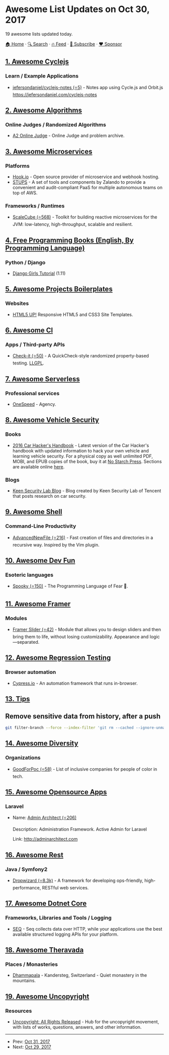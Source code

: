 # Awesome List Updates on Oct 30, 2017

19 awesome lists updated today.

[🏠 Home](/README.md) · [🔍 Search](https://www.trackawesomelist.com/search/) · [🔥 Feed](https://www.trackawesomelist.com/rss.xml) · [📮 Subscribe](https://trackawesomelist.us17.list-manage.com/subscribe?u=d2f0117aa829c83a63ec63c2f&id=36a103854c) · [❤️  Sponsor](https://github.com/sponsors/theowenyoung)



## [1. Awesome Cyclejs](/content/cyclejs-community/awesome-cyclejs/README.md)

### Learn / Example Applications

*   [jefersondaniel/cyclejs-notes (⭐5)](https://github.com/jefersondaniel/cyclejs-notes/) - Notes app using Cycle.js and Orbit.js <https://jefersondaniel.com/cyclejs-notes>

## [2. Awesome Algorithms](/content/tayllan/awesome-algorithms/README.md)

### Online Judges / Randomized Algorithms

*   [A2 Online Judge](https://a2oj.com/) - Online Judge and problem archive.

## [3. Awesome Microservices](/content/mfornos/awesome-microservices/README.md)

### Platforms

*   [Hook.io](https://hook.io) - Open source provider of microservice and webhook hosting.
*   [STUPS](https://stups.io/) - A set of tools and components by Zalando to provide a convenient and audit-compliant PaaS for multiple autonomous teams on top of AWS.

### Frameworks / Runtimes

*   [ScaleCube (⭐568)](https://github.com/scalecube/scalecube) - Toolkit for building reactive microservices for the JVM: low-latency, high-throughput, scalable and resilient.

## [4. Free Programming Books (English, By Programming Language)](/content/EbookFoundation/free-programming-books/README.md)

### Python / Django

*   [Django Girls Tutorial](https://tutorial.djangogirls.org/en/) (1.11)

## [5. Awesome Projects Boilerplates](/content/melvin0008/awesome-projects-boilerplates/README.md)

### Websites

*   [HTML5 UP!](https://html5up.net/) Responsive HTML5 and CSS3 Site Templates.

## [6. Awesome Cl](/content/CodyReichert/awesome-cl/README.md)

### Apps / Third-party APIs

*   [Check-it (⭐50)](https://github.com/DalekBaldwin/check-it) - A QuickCheck-style randomized property-based testing. [LLGPL](http://opensource.franz.com/preamble.html).

## [7. Awesome Serverless](/content/pmuens/awesome-serverless/README.md)

### Professional services

*   [OneSpeed](https://onespeed.io) - Agency.

## [8. Awesome Vehicle Security](/content/jaredthecoder/awesome-vehicle-security/README.md)

### Books

*   [2016 Car Hacker's Handbook](https://www.amazon.com/Car-Hackers-Handbook-Penetration-Tester/dp/1593277032) - Latest version of the Car Hacker's handbook with updated information to hack your own vehicle and learning vehicle security. For a physical copy as well unlimited PDF, MOBI, and EPUB copies of the book, buy it at [No Starch Press](https://www.nostarch.com/carhacking). Sections are available online [here](https://books.google.com/books?id=Ao_QCwAAQBAJ\&lpg=PP1\&dq=car%20hacking\&pg=PP1#v=onepage\&q\&f=false).

### Blogs

*   [Keen Security Lab Blog](http://keenlab.tencent.com/en/) - Blog created by Keen Security Lab of Tencent that posts research on car security.

## [9. Awesome Shell](/content/alebcay/awesome-shell/README.md)

### Command-Line Productivity

*   [AdvancedNewFile (⭐216)](https://github.com/tanrax/terminal-AdvancedNewFile) - Fast creation of files and directories in a recursive way. Inspired by the Vim plugin.

## [10. Awesome Dev Fun](/content/mislavcimpersak/awesome-dev-fun/README.md)

### Esoteric languages

*   [Spooky (⭐150)](https://github.com/ftripier/spookyc) - The Programming Language of Fear 🌚.

## [11. Awesome Framer](/content/podo/awesome-framer/README.md)

### Modules

*   [Framer Slider (⭐42)](https://github.com/benjamindenboer/FramerSlider) - Module that allows you to design sliders and then bring them to life, without losing customizability. Appearance and logic—separated.

## [12. Awesome Regression Testing](/content/mojoaxel/awesome-regression-testing/README.md)

### Browser automation

*   [Cypress.io](https://www.cypress.io/) - An automation framework that runs in-browser.

## [13. Tips](/content/git-tips/tips/README.md)

## Remove sensitive data from history, after a push

```sh
git filter-branch --force --index-filter 'git rm --cached --ignore-unmatch <path-to-your-file>' --prune-empty --tag-name-filter cat -- --all && git push origin --force --all
```

## [14. Awesome Diversity](/content/folkswhocode/awesome-diversity/README.md)

### Organizations

*   [GoodForPoc (⭐58)](https://github.com/GoodForPoC/GoodForPoC) - List of inclusive companies for people of color in tech.

## [15. Awesome Opensource Apps](/content/unicodeveloper/awesome-opensource-apps/README.md)

### Laravel

- Name: [Admin Architect (⭐206)](http://github.com/adminarchitect/core)

  Description: Administration Framework. Active Admin for Laravel

  Link: <http://adminarchitect.com>



## [16. Awesome Rest](/content/marmelab/awesome-rest/README.md)

### Java / Symfony2

*   [Dropwizard (⭐8.3k)](https://github.com/dropwizard/dropwizard) - A framework for developing ops-friendly, high-performance, RESTful web services.

## [17. Awesome Dotnet Core](/content/thangchung/awesome-dotnet-core/README.md)

### Frameworks, Libraries and Tools / Logging

*   [SEQ](https://getseq.net) - Seq collects data over HTTP, while your applications use the best available structured logging APIs for your platform.

## [18. Awesome Theravada](/content/johnjago/awesome-theravada/README.md)

### Places / Monasteries

*   [Dhammapala](http://dhammapala.ch/home-eng/) -  Kandersteg, Switzerland - Quiet monastery in the mountains.

## [19. Awesome Uncopyright](/content/johnjago/awesome-uncopyright/README.md)

### Resources

*   [Uncopyright: All Rights Released](http://uncopyright.org/) - Hub for the uncopyright movement, with lists of works, questions, answers, and other information.

---

- Prev: [Oct 31, 2017](/content/2017/10/31/README.md)
- Next: [Oct 29, 2017](/content/2017/10/29/README.md)